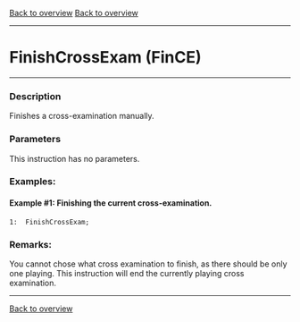 [Back to overview](index.md)
[Back to overview](index.md)

---
# FinishCrossExam (FinCE)
---
### Description
Finishes a cross-examination manually.

### Parameters
This instruction has no parameters.

### Examples:
#### Example #1: Finishing the current cross-examination.
```
1:  FinishCrossExam;
```

### Remarks:
You cannot chose what cross examination to finish, as there should be only one playing. This instruction will end the currently playing cross examination.

---
[Back to overview](index.md)